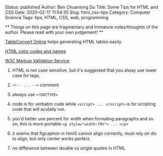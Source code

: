 Status: published
Author: Ben Chuanlong Du
Title: Some Tips for HTML and CSS
Date: 2020-02-17 11:54:35
Slug: html_css-tips
Category: Computer Science
Tags: tips, HTML, CSS, web, programming

**
Things on this page are fragmentary and immature notes/thoughts of the author. 
Please read with your own judgement!
**
 
[TableConvert Online](https://tableconvert.com/)
helps generating HTML tables easily.

[HTML color codes and names](https://www.computerhope.com/htmcolor.htm)

[W3C Markup Validation Service](http://validator.w3.org/)


1. HTML is not case sensitive, 
    but it's suggested that you alway use lower case for tags.

1. `<!-- ... -->` comment 

2. always use `<!DOCTYPE>`


1. code is for verbatim code while `<script> ... </script>` 
    is for scripting code that will acutally run.

3. you'd better use percent for width when formating paragraphs and so on, 
    this is more portable `<p style="width:79%"> ... </p>`

1. it seems that figcaption in html5 cannot align correctly, must rely on div to align, 
    but only center works perfect.

4. no difference between double vs single quotes in HTML

